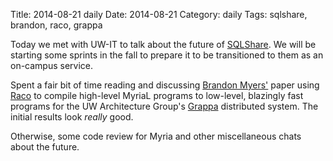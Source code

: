 Title: 2014-08-21 daily
Date: 2014-08-21
Category: daily
Tags: sqlshare, brandon, raco, grappa

Today we met with UW-IT to talk about the future of [SQLShare](http://sqlshare.escience.washington.edu). We will be starting some sprints in the fall to prepare it to be transitioned to them as an on-campus service.

Spent a fair bit of time reading and discussing [Brandon Myers'](http://homes.cs.washington.edu/~bdmyers/) paper using [Raco](http://github.com/uwescience/raco) to compile high-level MyriaL programs to low-level, blazingly fast programs for the UW Architecture Group's [Grappa](http://grappa.io/) distributed system. The initial results look *really* good.

Otherwise, some code review for Myria and other miscellaneous chats about the future.